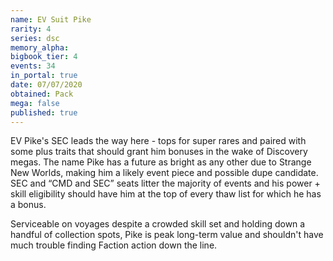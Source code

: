 ```yaml
---
name: EV Suit Pike
rarity: 4
series: dsc
memory_alpha:
bigbook_tier: 4
events: 34
in_portal: true
date: 07/07/2020
obtained: Pack
mega: false
published: true
---
```


EV Pike's SEC leads the way here - tops for super rares and paired with some plus traits that should grant him bonuses in the wake of Discovery megas. The name Pike has a future as bright as any other due to Strange New Worlds, making him a likely event piece and possible dupe candidate. SEC and “CMD and SEC” seats litter the majority of events and his power + skill eligibility should have him at the top of every thaw list for which he has a bonus.

Serviceable on voyages despite a crowded skill set and holding down a handful of collection spots, Pike is peak long-term value and shouldn't have much trouble finding Faction action down the line.
